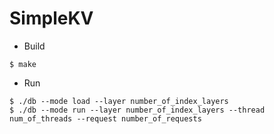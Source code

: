 # SimpleKV

* Build
```
$ make
```

* Run
```
$ ./db --mode load --layer number_of_index_layers
$ ./db --mode run --layer number_of_index_layers --thread num_of_threads --request number_of_requests
```
